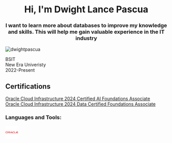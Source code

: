 <h1 align="center">Hi, I'm Dwight Lance Pascua</h1>
<h3 align="center">I want to learn more about databases to improve my knowledge and skills. This will help me gain valuable experience in the IT industry</h3>

<p align="left"> <img src="https://komarev.com/ghpvc/?username=dwightpascua&label=Profile%20views&color=0e75b6&style=flat" alt="dwightpascua" /> </p>

BSIT 
<br>
New Era Univeristy 
<br> 
2022-Present
<h2>Certifications</h2>
<a href= "https://catalog-education.oracle.com/ords/certview/sharebadge?id=92BBE7F684787C714A051019928255D1F33205D37CF9CDB1F70FB4948373D603"> Oracle Cloud Infrastructure 2024 Certified AI Foundations Associate </a>
<br> 
<a href= "https://catalog-education.oracle.com/ords/certview/sharebadge?id=EB910E970871272D59BB2D01E316596F54A05096350FCA7D6B1C9D1CEE15CA89"> Oracle Cloud Infrastructure 2024 Data Certified Foundations Associate </a>
 <br> 

<h3 align="left">Languages and Tools:</h3>
<img src="https://raw.githubusercontent.com/devicons/devicon/master/icons/oracle/oracle-original.svg" alt="oracle" width="40" height="40"/> </a> </p>
